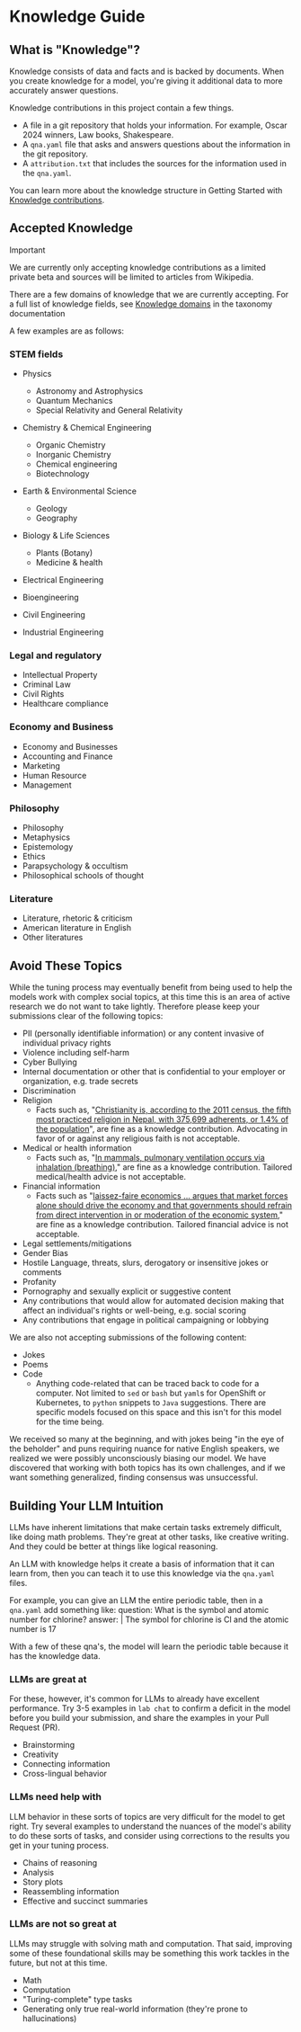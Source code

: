 # Knowledge Guide
## What is "Knowledge"?

Knowledge consists of data and facts and is backed by documents. When you create knowledge for a model, you're giving it additional data to more accurately answer questions.

Knowledge contributions in this project contain a few things. 
- A file in a git repository that holds your information. For example, Oscar 2024 winners, Law books, Shakespeare. 
- A `qna.yaml` file that asks and answers questions about the information in the git repository.  
- A `attribution.txt` that includes the sources for the information used in the `qna.yaml`.

You can learn more about the knowledge structure in Getting Started with [Knowledge contributions](https://github.com/instructlab/taxonomy/blob/main/README.md#getting-started-with-knowledge-contributions).

## Accepted Knowledge 

> [!IMPORTANT]
> We are currently only accepting knowledge contributions as a limited private beta and sources will be limited to articles from Wikipedia.

There are a few domains of knowledge that we are currently accepting. For a full list of knowledge fields, see [Knowledge domains](https://github.com/instructlab/taxonomy/blob/main/knowledge/knowledge_domains.md) in the taxonomy documentation 

A few examples are as follows:

### STEM fields

- Physics
    - Astronomy and Astrophysics
    - Quantum Mechanics
    - Special Relativity and General Relativity

- Chemistry & Chemical Engineering
    - Organic Chemistry
    - Inorganic Chemistry
    - Chemical engineering
    - Biotechnology

- Earth & Environmental Science
    - Geology
    - Geography

- Biology & Life Sciences
    - Plants (Botany)
    - Medicine & health

- Electrical Engineering
- Bioengineering
- Civil Engineering
- Industrial Engineering

### Legal and regulatory 

- Intellectual Property
- Criminal Law
- Civil Rights
- Healthcare compliance

### Economy and Business

- Economy and Businesses
- Accounting and Finance
- Marketing
- Human Resource
- Management

### Philosophy 

- Philosophy
- Metaphysics
- Epistemology
- Ethics
- Parapsychology & occultism
- Philosophical schools of thought

### Literature

- Literature, rhetoric & criticism
- American literature in English
- Other literatures

## Avoid These Topics

While the tuning process may eventually benefit from being used to help the models work with complex social topics, at this time this is an area of active research we do not want to take lightly. Therefore please keep your submissions clear of the following topics:

* PII (personally identifiable information) or any content invasive of individual privacy rights
* Violence including self-harm
* Cyber Bullying
* Internal documentation or other that is confidential to your employer or organization, e.g. trade secrets
* Discrimination
* Religion
  * Facts such as, "[Christianity is, according to the 2011 census, the fifth most practiced religion in Nepal, with 375,699 adherents, or 1.4% of the population](https://en.wikipedia.org/wiki/Christianity_in_Nepal)", are fine as a knowledge contribution. Advocating in favor of or against any religious faith is not acceptable.
* Medical or health information
  * Facts such as,  "[In mammals, pulmonary ventilation occurs via inhalation (breathing)](https://opentextbc.ca/biology/chapter/11-3-circulatory-and-respiratory-systems/)," are fine as a knowledge contribution. Tailored medical/health advice is not acceptable.
* Financial information
  * Facts such as "[laissez-faire economics ... argues that market forces alone should drive the economy and that governments should refrain from direct intervention in or moderation of the economic system](https://openstax.org/books/world-history-volume-2/pages/6-3-capitalism-and-the-first-industrial-revolution)," are fine as a knowledge contribution. Tailored financial advice is not acceptable.
* Legal settlements/mitigations
* Gender Bias
* Hostile Language, threats, slurs, derogatory or insensitive jokes or comments
* Profanity
* Pornography and sexually explicit or suggestive content
* Any contributions that would allow for automated decision making that affect an individual's rights or well-being, e.g. social scoring
* Any contributions that engage in political campaigning or lobbying

We are also not accepting submissions of the following content:
* Jokes
* Poems
* Code
  * Anything code-related that can be traced back to code for a computer. Not limited to `sed` or `bash` but `yaml`s for OpenShift or Kubernetes, to `python` snippets to `Java` suggestions. There are specific models focused on this space and this isn't for this model for the time being.

We received so many at the beginning, and with jokes being "in the eye of the beholder" and puns requiring nuance for native English speakers, we realized we were possibly unconsciously biasing our model. We have discovered that working with both topics has its own challenges, and if we want something generalized, finding consensus was unsuccessful.
## Building Your LLM Intuition

LLMs have inherent limitations that make certain tasks extremely difficult, like doing math problems. They're great at other tasks, like creative writing. And they could be better at things like logical reasoning. 

An LLM with knowledge helps it create a basis of information that it can learn from, then you can teach it to use this knowledge via the `qna.yaml` files. 

For example, you can give an LLM the entire periodic table, then in a `qna.yaml` add something like: 
question: What is the symbol and atomic number for chlorine?
answer: | 
        The symbol for chlorine is Cl and the atomic number is 17

With a few of these qna's, the model will learn the periodic table because it has the knowledge data. 
### LLMs are great at

For these, however, it's common for LLMs to already have excellent performance. Try 3-5 examples in `lab chat` to confirm a deficit in the model before you build your submission, and share the examples in your Pull Request (PR).

* Brainstorming
* Creativity
* Connecting information
* Cross-lingual behavior
### LLMs need help with

LLM behavior in these sorts of topics are very difficult for the model to get right. Try several examples to understand the nuances of the model's ability to do these sorts of tasks, and consider using corrections to the results you get in your tuning process.

* Chains of reasoning
* Analysis
* Story plots
* Reassembling information
* Effective and succinct summaries
### LLMs are not so great at

LLMs may struggle with solving math and computation. That said, improving some of these foundational skills may be something this work tackles in the future, but not at this time.

* Math
* Computation
* "Turing-complete" type tasks
* Generating only true real-world information (they're prone to hallucinations)